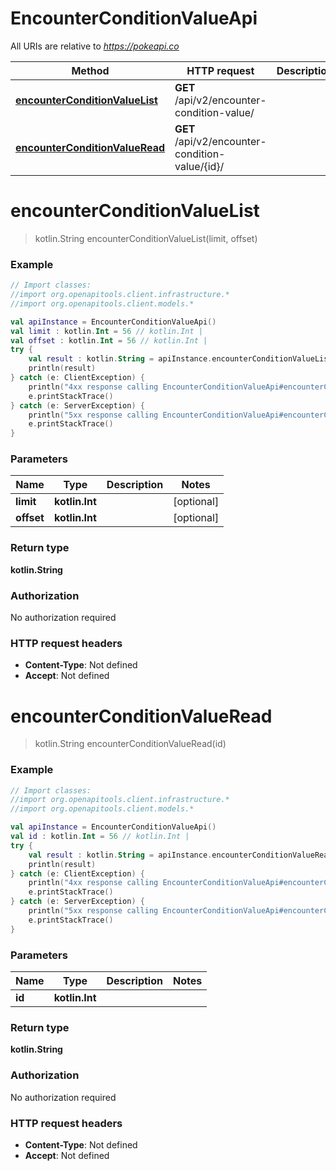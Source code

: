 # EncounterConditionValueApi

All URIs are relative to *https://pokeapi.co*

Method | HTTP request | Description
------------- | ------------- | -------------
[**encounterConditionValueList**](EncounterConditionValueApi.md#encounterConditionValueList) | **GET** /api/v2/encounter-condition-value/ | 
[**encounterConditionValueRead**](EncounterConditionValueApi.md#encounterConditionValueRead) | **GET** /api/v2/encounter-condition-value/{id}/ | 


<a id="encounterConditionValueList"></a>
# **encounterConditionValueList**
> kotlin.String encounterConditionValueList(limit, offset)



### Example
```kotlin
// Import classes:
//import org.openapitools.client.infrastructure.*
//import org.openapitools.client.models.*

val apiInstance = EncounterConditionValueApi()
val limit : kotlin.Int = 56 // kotlin.Int | 
val offset : kotlin.Int = 56 // kotlin.Int | 
try {
    val result : kotlin.String = apiInstance.encounterConditionValueList(limit, offset)
    println(result)
} catch (e: ClientException) {
    println("4xx response calling EncounterConditionValueApi#encounterConditionValueList")
    e.printStackTrace()
} catch (e: ServerException) {
    println("5xx response calling EncounterConditionValueApi#encounterConditionValueList")
    e.printStackTrace()
}
```

### Parameters

Name | Type | Description  | Notes
------------- | ------------- | ------------- | -------------
 **limit** | **kotlin.Int**|  | [optional]
 **offset** | **kotlin.Int**|  | [optional]

### Return type

**kotlin.String**

### Authorization

No authorization required

### HTTP request headers

 - **Content-Type**: Not defined
 - **Accept**: Not defined

<a id="encounterConditionValueRead"></a>
# **encounterConditionValueRead**
> kotlin.String encounterConditionValueRead(id)



### Example
```kotlin
// Import classes:
//import org.openapitools.client.infrastructure.*
//import org.openapitools.client.models.*

val apiInstance = EncounterConditionValueApi()
val id : kotlin.Int = 56 // kotlin.Int | 
try {
    val result : kotlin.String = apiInstance.encounterConditionValueRead(id)
    println(result)
} catch (e: ClientException) {
    println("4xx response calling EncounterConditionValueApi#encounterConditionValueRead")
    e.printStackTrace()
} catch (e: ServerException) {
    println("5xx response calling EncounterConditionValueApi#encounterConditionValueRead")
    e.printStackTrace()
}
```

### Parameters

Name | Type | Description  | Notes
------------- | ------------- | ------------- | -------------
 **id** | **kotlin.Int**|  |

### Return type

**kotlin.String**

### Authorization

No authorization required

### HTTP request headers

 - **Content-Type**: Not defined
 - **Accept**: Not defined


